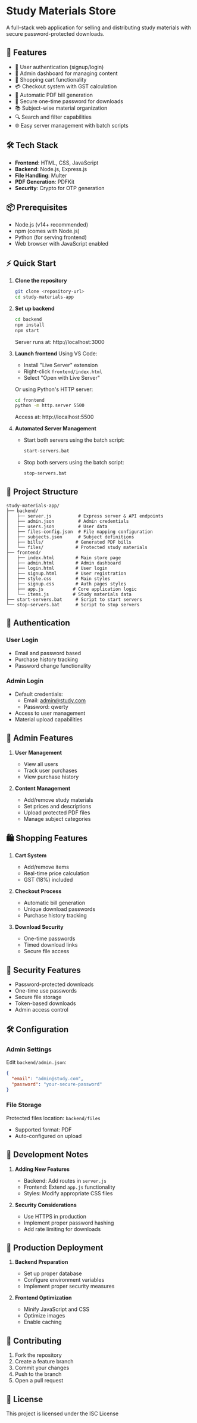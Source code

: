 # Study Materials Store

A full-stack web application for selling and distributing study materials with secure password-protected downloads.

## 🌟 Features

- 🔐 User authentication (signup/login)
- 👑 Admin dashboard for managing content
- 🛒 Shopping cart functionality 
- 💳 Checkout system with GST calculation
- 📄 Automatic PDF bill generation
- 🔑 Secure one-time password for downloads
- 📚 Subject-wise material organization
- 🔍 Search and filter capabilities
- 🌐 Easy server management with batch scripts

## 🛠️ Tech Stack

- **Frontend**: HTML, CSS, JavaScript
- **Backend**: Node.js, Express.js 
- **File Handling**: Multer
- **PDF Generation**: PDFKit
- **Security**: Crypto for OTP generation

## 📦 Prerequisites

- Node.js (v14+ recommended)
- npm (comes with Node.js)
- Python (for serving frontend)
- Web browser with JavaScript enabled

## ⚡ Quick Start

1. **Clone the repository**
   ```bash
   git clone <repository-url>
   cd study-materials-app
   ```

2. **Set up backend**
   ```bash
   cd backend
   npm install
   npm start
   ```
   Server runs at: http://localhost:3000

3. **Launch frontend**
   Using VS Code:
   - Install "Live Server" extension
   - Right-click `frontend/index.html`
   - Select "Open with Live Server"

   Or using Python's HTTP server:
   ```bash
   cd frontend
   python -m http.server 5500
   ```
   Access at: http://localhost:5500

4. **Automated Server Management**
   - Start both servers using the batch script:
     ```bash
     start-servers.bat
     ```
   - Stop both servers using the batch script:
     ```bash
     stop-servers.bat
     ```

## 📁 Project Structure

```
study-materials-app/
├── backend/
│   ├── server.js          # Express server & API endpoints
│   ├── admin.json         # Admin credentials
│   ├── users.json         # User data
│   ├── files-config.json  # File mapping configuration 
│   ├── subjects.json      # Subject definitions
│   ├── bills/            # Generated PDF bills
│   └── files/            # Protected study materials
├── frontend/
│   ├── index.html        # Main store page
│   ├── admin.html        # Admin dashboard
│   ├── login.html        # User login
│   ├── signup.html       # User registration
│   ├── style.css         # Main styles
│   ├── signup.css        # Auth pages styles
│   ├── app.js           # Core application logic
│   └── items.js         # Study materials data
├── start-servers.bat     # Script to start servers
└── stop-servers.bat      # Script to stop servers
```

## 🔑 Authentication

### User Login
- Email and password based
- Purchase history tracking
- Password change functionality

### Admin Login
- Default credentials:
  - Email: admin@study.com
  - Password: qwerty
- Access to user management
- Material upload capabilities

## 💼 Admin Features

1. **User Management**
   - View all users
   - Track user purchases
   - View purchase history

2. **Content Management**
   - Add/remove study materials
   - Set prices and descriptions
   - Upload protected PDF files
   - Manage subject categories

## 🛍️ Shopping Features

1. **Cart System**
   - Add/remove items
   - Real-time price calculation
   - GST (18%) included

2. **Checkout Process**
   - Automatic bill generation
   - Unique download passwords
   - Purchase history tracking

3. **Download Security**
   - One-time passwords
   - Timed download links
   - Secure file access

## 🔐 Security Features

- Password-protected downloads
- One-time use passwords
- Secure file storage
- Token-based downloads
- Admin access control

## 🛠️ Configuration

### Admin Settings
Edit `backend/admin.json`:
```json
{
  "email": "admin@study.com",
  "password": "your-secure-password"
}
```

### File Storage
Protected files location: `backend/files`
- Supported format: PDF
- Auto-configured on upload

## 📝 Development Notes

1. **Adding New Features**
   - Backend: Add routes in `server.js`
   - Frontend: Extend `app.js` functionality
   - Styles: Modify appropriate CSS files

2. **Security Considerations**
   - Use HTTPS in production
   - Implement proper password hashing
   - Add rate limiting for downloads

## 🚀 Production Deployment

1. **Backend Preparation**
   - Set up proper database
   - Configure environment variables
   - Implement proper security measures

2. **Frontend Optimization**
   - Minify JavaScript and CSS
   - Optimize images
   - Enable caching

## 🤝 Contributing

1. Fork the repository
2. Create a feature branch
3. Commit your changes
4. Push to the branch
5. Open a pull request

## 📄 License

This project is licensed under the ISC License
